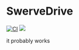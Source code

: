 # SwerveDrive
[![CI](https://github.com/Cyberhawks706/SwerveDrive/actions/workflows/main.yml/badge.svg)](https://github.com/Cyberhawks706/SwerveDrive/actions/workflows/main.yml)
![](https://img.shields.io/badge/bad%20code-100%25-critical)

it probably works

